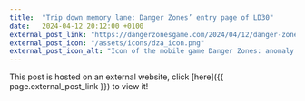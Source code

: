 ```yaml
---
title:  "Trip down memory lane: Danger Zones’ entry page of LD30"
date:   2024-04-12 20:12:00 +0100
external_post_link: "https://dangerzonesgame.com/2024/04/12/danger-zones-entry-page-of-ld30/"
external_post_icon: "/assets/icons/dza_icon.png"
external_post_icon_alt: "Icon of the mobile game Danger Zones: anomaly featuring a small robot within a hexagon"
---
```


This post is hosted on an external website, click [here]({{ page.external_post_link }}) to view it!